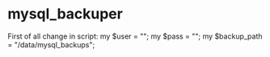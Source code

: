 # mysql_backuper
First of all change in script:
my $user        = "<user>";
my $pass        = "<password>";
my $backup_path = "/data/mysql_backups";

